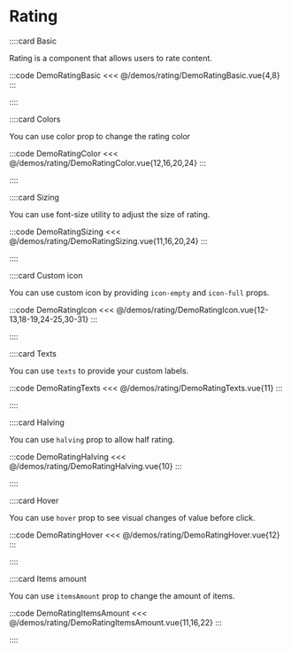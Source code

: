 # Rating

<!-- 👉 Basic -->
::::card Basic

Rating is a component that allows users to rate content.

:::code DemoRatingBasic
<<< @/demos/rating/DemoRatingBasic.vue{4,8}
:::

::::

<!-- 👉 Colors -->
::::card Colors

You can use color prop to change the rating color

:::code DemoRatingColor
<<< @/demos/rating/DemoRatingColor.vue{12,16,20,24}
:::

::::

<!-- 👉 Sizing -->
::::card Sizing

You can use font-size utility to adjust the size of rating.

:::code DemoRatingSizing
<<< @/demos/rating/DemoRatingSizing.vue{11,16,20,24}
:::

::::

<!-- 👉 Custom icon -->
::::card Custom icon

You can use custom icon by providing `icon-empty` and `icon-full` props.

:::code DemoRatingIcon
<<< @/demos/rating/DemoRatingIcon.vue{12-13,18-19,24-25,30-31}
:::

::::

<!-- 👉 Texts -->
::::card Texts

You can use `texts` to provide your custom labels.

:::code DemoRatingTexts
<<< @/demos/rating/DemoRatingTexts.vue{11}
:::

::::

<!-- 👉 Halving -->
::::card Halving

You can use `halving` prop to allow half rating.

:::code DemoRatingHalving
<<< @/demos/rating/DemoRatingHalving.vue{10}
:::

::::

<!-- 👉 Hover -->
::::card Hover

You can use `hover` prop to see visual changes of value before click.

:::code DemoRatingHover
<<< @/demos/rating/DemoRatingHover.vue{12}
:::

::::

<!-- 👉 Items amount -->
::::card Items amount

You can use `itemsAmount` prop to change the amount of items.

:::code DemoRatingItemsAmount
<<< @/demos/rating/DemoRatingItemsAmount.vue{11,16,22}
:::

::::
